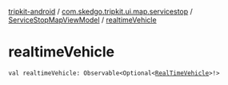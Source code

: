 [tripkit-android](../../index.md) / [com.skedgo.tripkit.ui.map.servicestop](../index.md) / [ServiceStopMapViewModel](index.md) / [realtimeVehicle](./realtime-vehicle.md)

# realtimeVehicle

`val realtimeVehicle: Observable<Optional<`[`RealTimeVehicle`](../../skedgo.tripkit.routing/-real-time-vehicle/index.md)`>!>`